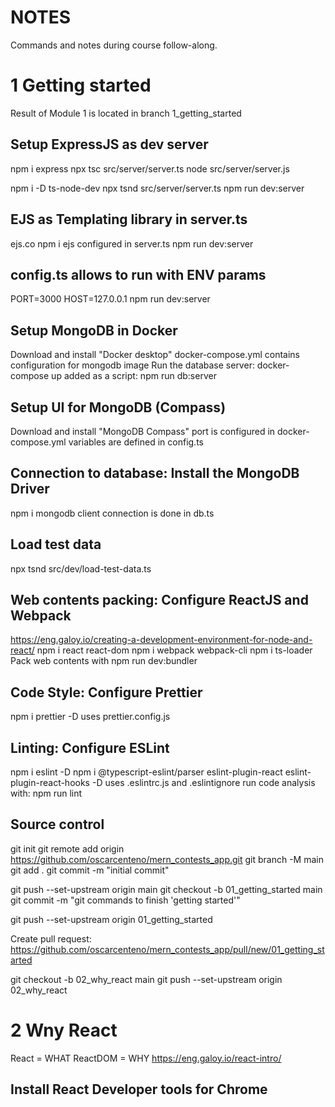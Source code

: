 # NOTES

Commands and notes during course follow-along.

# 1 Getting started

Result of Module 1 is located in branch 1_getting_started

## Setup ExpressJS as dev server

npm i express
npx tsc src/server/server.ts
node src/server/server.js

npm i -D ts-node-dev
npx tsnd src/server/server.ts
npm run dev:server

## EJS as Templating library in server.ts

ejs.co
npm i ejs
configured in server.ts
npm run dev:server

## config.ts allows to run with ENV params

PORT=3000 HOST=127.0.0.1 npm run dev:server

## Setup MongoDB in Docker

Download and install "Docker desktop"
docker-compose.yml contains configuration for mongodb image
Run the database server:
docker-compose up
added as a script:
npm run db:server

## Setup UI for MongoDB (Compass)

Download and install "MongoDB Compass"
port is configured in docker-compose.yml
variables are defined in config.ts

## Connection to database: Install the MongoDB Driver

npm i mongodb
client connection is done in db.ts

## Load test data

npx tsnd src/dev/load-test-data.ts

## Web contents packing: Configure ReactJS and Webpack

https://eng.galoy.io/creating-a-development-environment-for-node-and-react/
npm i react react-dom
npm i webpack webpack-cli
npm i ts-loader
Pack web contents with
npm run dev:bundler

## Code Style: Configure Prettier

npm i prettier -D
uses prettier.config.js

## Linting: Configure ESLint

npm i eslint -D
npm i @typescript-eslint/parser eslint-plugin-react eslint-plugin-react-hooks -D
uses .eslintrc.js and .eslintignore
run code analysis with:
npm run lint

## Source control

git init
git remote add origin https://github.com/oscarcenteno/mern_contests_app.git
git branch -M main
git add .
git commit -m "initial commit"

git push --set-upstream origin main
git checkout -b 01_getting_started main
git commit -m "git commands to finish 'getting started'"

git push --set-upstream origin 01_getting_started

Create pull request:
https://github.com/oscarcenteno/mern_contests_app/pull/new/01_getting_started

git checkout -b 02_why_react main
git push --set-upstream origin 02_why_react

# 2 Wny React

React = WHAT
ReactDOM = WHY
https://eng.galoy.io/react-intro/

## Install React Developer tools for Chrome
